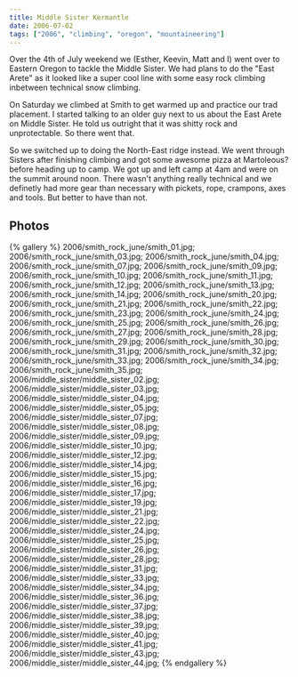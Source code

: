 ```yaml
---
title: Middle Sister Kermantle
date: 2006-07-02
tags: ["2006", "climbing", "oregon", "mountaineering"]
---
```

Over the 4th of July weekend we (Esther, Keevin, Matt and I) went over to Eastern Oregon to tackle the Middle Sister.  We had plans to do the "East Arete" as it looked like a super cool line with some easy rock climbing inbetween technical snow climbing.

On Saturday we climbed at Smith to get warmed up and practice our trad placement.  I started talking to an older guy next to us about the East Arete on Middle Sister.  He told us outright that it was shitty rock and unprotectable.  So there went that.

So we switched up to doing the North-East ridge instead.  We went through Sisters after finishing climbing and got some awesome pizza at Martoleous? before heading up to camp.  We got up and left camp at 4am and were on the summit around noon.  There wasn't anything really technical and we definetly had more gear than necessary with pickets, rope, crampons, axes and tools.  But better to have than not.


## Photos 

{% gallery %} 
2006/smith_rock_june/smith_01.jpg;
2006/smith_rock_june/smith_03.jpg;
2006/smith_rock_june/smith_04.jpg;
2006/smith_rock_june/smith_07.jpg;
2006/smith_rock_june/smith_09.jpg;
2006/smith_rock_june/smith_10.jpg;
2006/smith_rock_june/smith_11.jpg;
2006/smith_rock_june/smith_12.jpg;
2006/smith_rock_june/smith_13.jpg;
2006/smith_rock_june/smith_14.jpg;
2006/smith_rock_june/smith_20.jpg;
2006/smith_rock_june/smith_21.jpg;
2006/smith_rock_june/smith_22.jpg;
2006/smith_rock_june/smith_23.jpg;
2006/smith_rock_june/smith_24.jpg;
2006/smith_rock_june/smith_25.jpg;
2006/smith_rock_june/smith_26.jpg;
2006/smith_rock_june/smith_27.jpg;
2006/smith_rock_june/smith_28.jpg;
2006/smith_rock_june/smith_29.jpg;
2006/smith_rock_june/smith_30.jpg;
2006/smith_rock_june/smith_31.jpg;
2006/smith_rock_june/smith_32.jpg;
2006/smith_rock_june/smith_33.jpg;
2006/smith_rock_june/smith_34.jpg;
2006/smith_rock_june/smith_35.jpg;
2006/middle_sister/middle_sister_02.jpg;
2006/middle_sister/middle_sister_03.jpg;
2006/middle_sister/middle_sister_04.jpg;
2006/middle_sister/middle_sister_05.jpg;
2006/middle_sister/middle_sister_07.jpg;
2006/middle_sister/middle_sister_08.jpg;
2006/middle_sister/middle_sister_09.jpg;
2006/middle_sister/middle_sister_10.jpg;
2006/middle_sister/middle_sister_12.jpg;
2006/middle_sister/middle_sister_14.jpg;
2006/middle_sister/middle_sister_15.jpg;
2006/middle_sister/middle_sister_16.jpg;
2006/middle_sister/middle_sister_17.jpg;
2006/middle_sister/middle_sister_19.jpg;
2006/middle_sister/middle_sister_21.jpg;
2006/middle_sister/middle_sister_22.jpg;
2006/middle_sister/middle_sister_24.jpg;
2006/middle_sister/middle_sister_25.jpg;
2006/middle_sister/middle_sister_26.jpg;
2006/middle_sister/middle_sister_28.jpg;
2006/middle_sister/middle_sister_31.jpg;
2006/middle_sister/middle_sister_33.jpg;
2006/middle_sister/middle_sister_34.jpg;
2006/middle_sister/middle_sister_36.jpg;
2006/middle_sister/middle_sister_37.jpg;
2006/middle_sister/middle_sister_38.jpg;
2006/middle_sister/middle_sister_39.jpg;
2006/middle_sister/middle_sister_40.jpg;
2006/middle_sister/middle_sister_41.jpg;
2006/middle_sister/middle_sister_43.jpg;
2006/middle_sister/middle_sister_44.jpg;
{% endgallery %}
